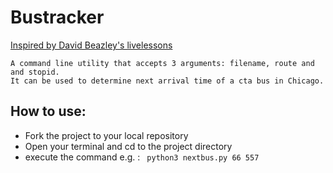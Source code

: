 # Bustracker
[Inspired by David Beazley's livelessons](https://learning.oreilly.com/videos/python-programming-language)

```
A command line utility that accepts 3 arguments: filename, route and and stopid.
It can be used to determine next arrival time of a cta bus in Chicago.
```


## How to use:
* Fork the project to your local repository
* Open your terminal and cd to the project directory
* execute the command e.g. :
```  python3 nextbus.py 66 557 ```
